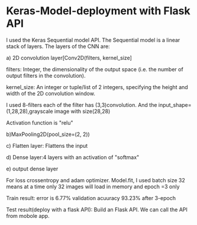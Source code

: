 # Keras-Model-deployment with Flask API

I used the Keras Sequential model API. The Sequential model is a linear stack of layers. The layers of the CNN are:

 a) 2D convolution layer[Conv2D(filters, kernel_size]
 
 filters: Integer, the dimensionality of the output space (i.e. the number of output filters in the convolution).
 
 kernel_size: An integer or tuple/list of 2 integers, specifying the height and width of the 2D convolution window.
 
 I used 8-filters each of the filter has (3,3)convolution. And the input_shape=(1,28,28),grayscale image with size(28,28)
 
 Activation function is "relu"
 
 b)MaxPooling2D(pool_size=(2, 2))
 
 c) Flatten layer: Flattens the input
 
 d) Dense layer:4 layers with an activation of "softmax"
 
 e) output dense layer
 
For loss crossentropy and adam optimizer. Model.fit, I used batch size 32 means at a time only 32 images will load in memory and epoch =3 only
 
Train result:
error is 6.77% validation acuuracy 93.23% after 3-epoch
 
Test result(deploy with a flask API): 
Build an Flask API. We can call the API from mobole app.
 

